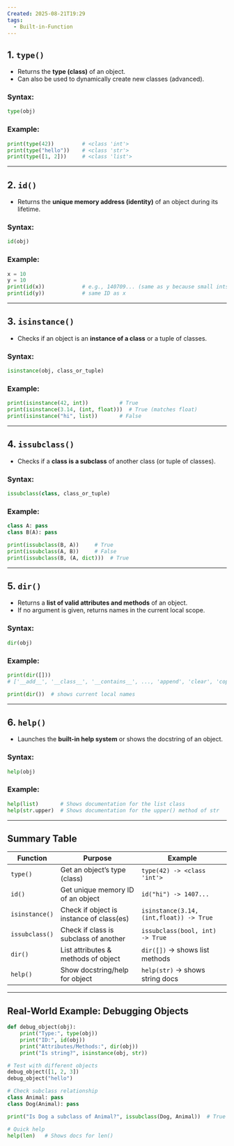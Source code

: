 ```yaml
---
Created: 2025-08-21T19:29
tags:
  - Built-in-Function
---
```

## 1. `type()`

- Returns the **type (class)** of an object.
- Can also be used to dynamically create new classes (advanced).

### Syntax:

```Python
type(obj)
```

### Example:

```Python
print(type(42))         # <class 'int'>
print(type("hello"))    # <class 'str'>
print(type([1, 2]))     # <class 'list'>
```

---

## 2. `id()`

- Returns the **unique memory address (identity)** of an object during its lifetime.

### Syntax:

```Python
id(obj)
```

### Example:

```Python
x = 10
y = 10
print(id(x))            # e.g., 140709... (same as y because small ints are cached)
print(id(y))            # same ID as x
```

---

## 3. `isinstance()`

- Checks if an object is an **instance of a class** or a tuple of classes.

### Syntax:

```Python
isinstance(obj, class_or_tuple)
```

### Example:

```Python
print(isinstance(42, int))          # True
print(isinstance(3.14, (int, float)))  # True (matches float)
print(isinstance("hi", list))       # False
```

---

## 4. `issubclass()`

- Checks if a **class is a subclass** of another class (or tuple of classes).

### Syntax:

```Python
issubclass(class, class_or_tuple)
```

### Example:

```Python
class A: pass
class B(A): pass

print(issubclass(B, A))     # True
print(issubclass(A, B))     # False
print(issubclass(B, (A, dict)))  # True
```

---

## 5. `dir()`

- Returns a **list of valid attributes and methods** of an object.
- If no argument is given, returns names in the current local scope.

### Syntax:

```Python
dir(obj)
```

### Example:

```Python
print(dir([]))
# ['__add__', '__class__', '__contains__', ..., 'append', 'clear', 'copy', ...]

print(dir())  # shows current local names
```

---

## 6. `help()`

- Launches the **built-in help system** or shows the docstring of an object.

### Syntax:

```Python
help(obj)
```

### Example:

```Python
help(list)       # Shows documentation for the list class
help(str.upper)  # Shows documentation for the upper() method of str
```

---

## Summary Table

|Function|Purpose|Example|
|---|---|---|
|`type()`|Get an object’s type (class)|`type(42) -> <class 'int'>`|
|`id()`|Get unique memory ID of an object|`id("hi") -> 1407...`|
|`isinstance()`|Check if object is instance of class(es)|`isinstance(3.14, (int,float)) -> True`|
|`issubclass()`|Check if class is subclass of another|`issubclass(bool, int) -> True`|
|`dir()`|List attributes & methods of object|`dir([])` -> shows list methods|
|`help()`|Show docstring/help for object|`help(str)` -> shows string docs|

---

## Real-World Example: Debugging Objects

```Python
def debug_object(obj):
    print("Type:", type(obj))
    print("ID:", id(obj))
    print("Attributes/Methods:", dir(obj))
    print("Is string?", isinstance(obj, str))

# Test with different objects
debug_object([1, 2, 3])
debug_object("hello")

# Check subclass relationship
class Animal: pass
class Dog(Animal): pass

print("Is Dog a subclass of Animal?", issubclass(Dog, Animal))  # True

# Quick help
help(len)   # Shows docs for len()
```